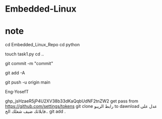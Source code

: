 # Embedded-Linux
# note
cd Embedded_Linux_Repo
cd python

touch task1.py
cd ..

git commit -m "commit"

git add -A

git push -u origin main

Eng-YosefT

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
get pass from
https://github.com/settings/tokens
git clone رابط الريبو to dawnload
عدل على فايلاتك ضيف شغلك الخ..
git add .








